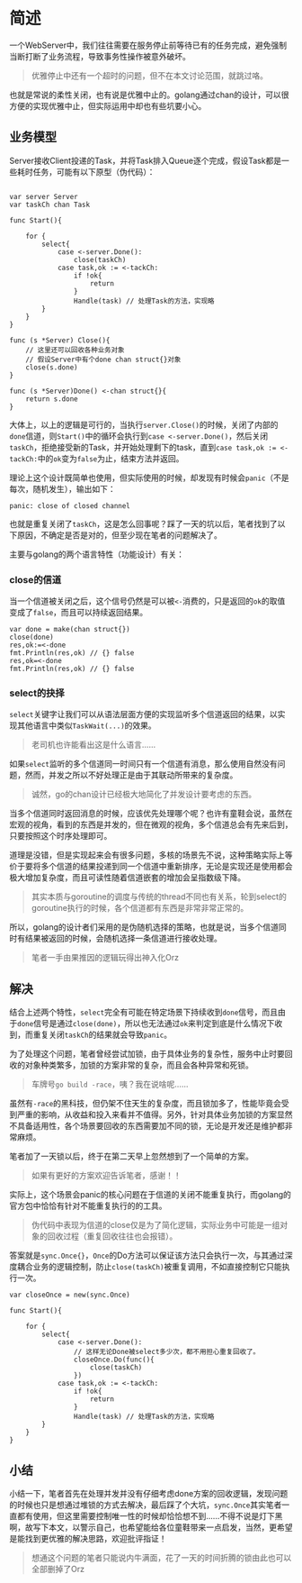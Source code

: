 # 简述

一个WebServer中，我们往往需要在服务停止前等待已有的任务完成，避免强制当断打断了业务流程，导致事务性操作被意外破坏。

> 优雅停止中还有一个超时的问题，但不在本文讨论范围，就跳过咯。

也就是常说的柔性关闭，也有说是优雅中止的。golang通过chan的设计，可以很方便的实现优雅中止，但实际运用中却也有些坑要小心。

## 业务模型

Server接收Client投递的Task，并将Task排入Queue逐个完成，假设Task都是一些耗时任务，可能有以下原型（伪代码）：

```golang

var server Server
var taskCh chan Task

func Start(){
    
    for {
        select{
            case <-server.Done():
                close(taskCh)
            case task,ok := <-tackCh:
                if !ok{
                    return
                }
                Handle(task) // 处理Task的方法，实现略
        }
    }
}

func (s *Server) Close(){
    // 这里还可以回收各种业务对象
    // 假设Server中有个done chan struct{}对象
    close(s.done)
}

func (s *Server)Done() <-chan struct{}{
    return s.done
}

```

大体上，以上的逻辑是可行的，当执行`server.Close()`的时候，关闭了内部的`done`信道，则`Start()`中的循环会执行到`case <-server.Done()`，然后关闭`taskCh`，拒绝接受新的Task，并开始处理剩下的task，直到`case task,ok := <-tackCh:`中的`ok`变为`false`为止，结束方法并返回。

理论上这个设计既简单也使用，但实际使用的时候，却发现有时候会`panic`（不是每次，随机发生），输出如下：

```shell
panic: close of closed channel
```

也就是重复关闭了`taskCh`，这是怎么回事呢？踩了一天的坑以后，笔者找到了以下原因，不确定是否是对的，但至少现在笔者的问题解决了。

主要与golang的两个语言特性（功能设计）有关：

### close的信道

当一个信道被关闭之后，这个信号仍然是可以被`<-`消费的，只是返回的`ok`的取值变成了`false`，而且可以持续返回结果。

```
var done = make(chan struct{})
close(done)
res,ok:=<-done
fmt.Println(res,ok) // {} false
res,ok=<-done
fmt.Println(res,ok) // {} false
```

### select的抉择

`select`关键字让我们可以从语法层面方便的实现监听多个信道返回的结果，以实现其他语言中类似`TaskWait(...)`的效果。

> 老司机也许能看出这是什么语言……

如果`select`监听的多个信道同一时间只有一个信道有消息，那么使用自然没有问题，然而，并发之所以不好处理正是由于其联动所带来的复杂度。

> 诚然，go的chan设计已经极大地简化了并发设计要考虑的东西。

当多个信道同时返回消息的时候，应该优先处理哪个呢？也许有童鞋会说，虽然在宏观的视角，看到的东西是并发的，但在微观的视角，多个信道总会有先来后到，只要按照这个时序处理即可。

道理是没错，但是实现起来会有很多问题，多核的场景先不说，这种策略实际上等价于要将多个信道的结果投递到同一个信道中重新排序，无论是实现还是使用都会极大增加复杂度，而且可读性随着信道嵌套的增加会呈指数级下降。

> 其实本质与goroutine的调度与传统的thread不同也有关系，轮到select的goroutine执行的时候，各个信道都有东西是非常非常正常的。

所以，golang的设计者们采用的是伪随机选择的策略，也就是说，当多个信道同时有结果被返回的时候，会随机选择一条信道进行接收处理。

> 笔者一手由果推因的逻辑玩得出神入化Orz

## 解决

结合上述两个特性，`select`完全有可能在特定场景下持续收到`done`信号，而且由于`done`信号是通过`close(done)`，所以也无法通过`ok`来判定到底是什么情况下收到，而重复关闭`taskCh`的结果就会导致`panic`。

为了处理这个问题，笔者曾经尝试加锁，由于具体业务的复杂性，服务中止时要回收的对象种类繁多，加锁的方案非常的复杂，而且会各种异常和死锁。

> 车牌号`go build -race`，咦？我在说啥呢……

虽然有`-race`的黑科技，但仍架不住天生的复杂度，而且锁加多了，性能毕竟会受到严重的影响，从收益和投入来看并不值得。另外，针对具体业务加锁的方案显然不具备适用性，各个场景要回收的东西需要加不同的锁，无论是开发还是维护都非常麻烦。

笔者加了一天锁以后，终于在第二天早上忽然想到了一个简单的方案。

> 如果有更好的方案欢迎告诉笔者，感谢！！

实际上，这个场景会panic的核心问题在于信道的关闭不能重复执行，而golang的官方包中恰恰有针对不能重复执行的的工具。

> 伪代码中表现为信道的close仅是为了简化逻辑，实际业务中可能是一组对象的回收过程（重复回收往往也会报错）。

答案就是`sync.Once{}`，`Once`的Do方法可以保证该方法只会执行一次，与其通过深度耦合业务的逻辑控制，防止`close(taskCh)`被重复调用，不如直接控制它只能执行一次。

```
var closeOnce = new(sync.Once)

func Start(){
    
    for {
        select{
            case <-server.Done():
                // 这样无论Done被select多少次，都不用担心重复回收了。
                closeOnce.Do(func(){
                    close(taskCh)    
                })
            case task,ok := <-tackCh:
                if !ok{
                    return
                }
                Handle(task) // 处理Task的方法，实现略
        }
    }
}
```

## 小结

小结一下，笔者首先在处理并发并没有仔细考虑done方案的回收逻辑，发现问题的时候也只是想通过堆锁的方式去解决，最后踩了个大坑，`sync.Once`其实笔者一直都有使用，但这里需要控制唯一性的时候却恰恰想不到……不得不说是灯下黑啊，故写下本文，以警示自己，也希望能给各位童鞋带来一点启发，当然，更希望是能找到更优雅的解决思路，欢迎批评指证！
> 想通这个问题的笔者只能说内牛满面，花了一天的时间折腾的锁由此也可以全部删掉了Orz
